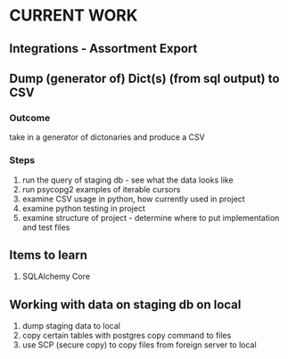 CURRENT WORK
=============

Integrations - Assortment Export
--------------------------------

## Dump (generator of) Dict(s) (from sql output) to CSV

### Outcome

 take in a generator of dictonaries and produce a CSV

### Steps
 1. run the query of staging db - see what the data looks like
 1. run psycopg2 examples of iterable cursors
 1. examine CSV usage in python, how currently used in project
 1. examine python testing in project
 1. examine structure of project - determine where to put implementation and test files










## Items to learn
 1. SQLAlchemy Core

## Working with data on staging db on local
 1. dump staging data to local
 1. copy certain tables with postgres copy command to files
 1. use SCP (secure copy) to copy files from foreign server to local
